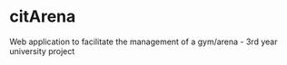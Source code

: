 # citArena
Web application to facilitate the management of a gym/arena - 3rd year university project
